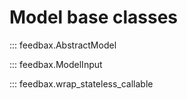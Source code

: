 # Model base classes

::: feedbax.AbstractModel

::: feedbax.ModelInput

::: feedbax.wrap_stateless_callable